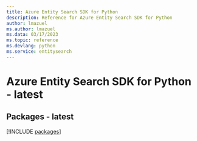 ```yaml
---
title: Azure Entity Search SDK for Python
description: Reference for Azure Entity Search SDK for Python
author: lmazuel
ms.author: lmazuel
ms.data: 03/17/2023
ms.topic: reference
ms.devlang: python
ms.service: entitysearch
---
```

# Azure Entity Search SDK for Python - latest
## Packages - latest
[!INCLUDE [packages](entity-search-index.md)]
